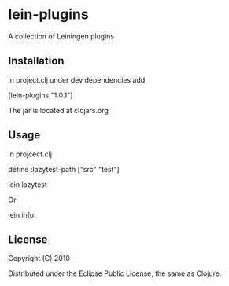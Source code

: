 # lein-plugins

A collection of Leiningen plugins
## Installation 
in project.clj under dev dependencies add 

[lein-plugins "1.0.1"]

The jar is located at clojars.org

## Usage
in projcect.clj 

define :lazytest-path ["src" "test"]

lein lazytest

Or  

lein info 

## License

Copyright (C) 2010 

Distributed under the Eclipse Public License, the same as Clojure.
